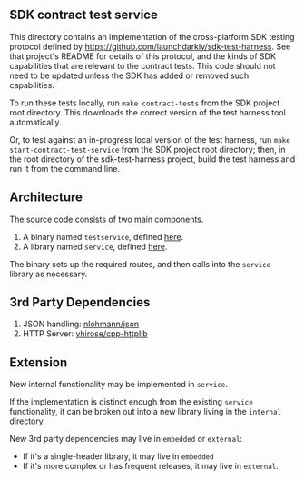 ## SDK contract test service

This directory contains an implementation of the cross-platform SDK testing protocol defined by 
https://github.com/launchdarkly/sdk-test-harness. See that project's README for details of this 
protocol, and the kinds of SDK capabilities that are relevant to the contract tests. This code should 
not need to be updated unless the SDK has added or removed such capabilities.

To run these tests locally, run `make contract-tests` from the SDK project root directory. 
This downloads the correct version of the test harness tool automatically.

Or, to test against an in-progress local version of the test harness, run 
`make start-contract-test-service` from the SDK project root directory; then, in the root directory of the sdk-test-harness project, build the test harness and run it from the command line.


## Architecture

The source code consists of two main components.

1. A binary named `testservice`, defined [here](main.cpp).
2. A library named `service`, defined [here](lib/internal/include/service).

The binary sets up the required routes, and then calls into the `service` library as necessary.

## 3rd Party Dependencies
1. JSON handling: [nlohmann/json](https://github.com/nlohmann/json)
2. HTTP Server: [yhirose/cpp-httplib](https://github.com/yhirose/cpp-httplib)

## Extension

New internal functionality may be implemented in `service`. 

If the implementation is distinct enough from the existing `service` functionality, 
it can be broken out into a new library living in the `internal` directory.

New 3rd party dependencies may live in `embedded` or `external`:
- If it's a single-header library, it may live in `embedded`
- If it's more complex or has frequent releases, it may live in `external`.
